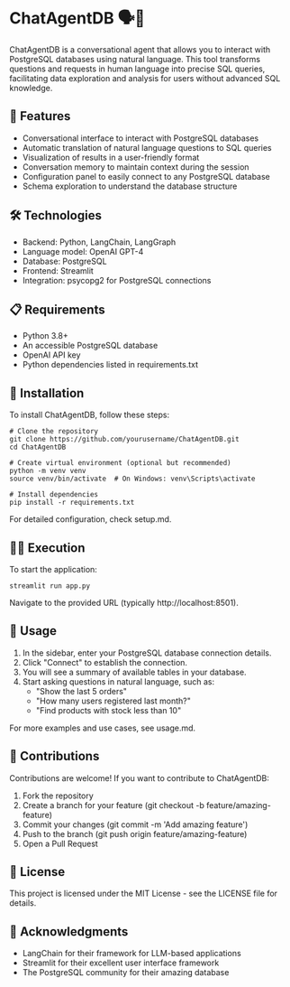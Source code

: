 # ChatAgentDB 🗣️🐘

ChatAgentDB is a conversational agent that allows you to interact with PostgreSQL databases using natural language. This tool transforms questions and requests in human language into precise SQL queries, facilitating data exploration and analysis for users without advanced SQL knowledge.

## 🌟 Features

- Conversational interface to interact with PostgreSQL databases
- Automatic translation of natural language questions to SQL queries
- Visualization of results in a user-friendly format
- Conversation memory to maintain context during the session
- Configuration panel to easily connect to any PostgreSQL database
- Schema exploration to understand the database structure

## 🛠️ Technologies

- Backend: Python, LangChain, LangGraph
- Language model: OpenAI GPT-4
- Database: PostgreSQL
- Frontend: Streamlit
- Integration: psycopg2 for PostgreSQL connections

## 📋 Requirements

- Python 3.8+
- An accessible PostgreSQL database
- OpenAI API key
- Python dependencies listed in requirements.txt

## 🚀 Installation

To install ChatAgentDB, follow these steps:

```
# Clone the repository
git clone https://github.com/yourusername/ChatAgentDB.git
cd ChatAgentDB

# Create virtual environment (optional but recommended)
python -m venv venv
source venv/bin/activate  # On Windows: venv\Scripts\activate

# Install dependencies
pip install -r requirements.txt
```

For detailed configuration, check setup.md.

## 🏃‍♀️ Execution

To start the application:

```
streamlit run app.py
```

Navigate to the provided URL (typically http://localhost:8501).

## 💬 Usage

1. In the sidebar, enter your PostgreSQL database connection details.
2. Click "Connect" to establish the connection.
3. You will see a summary of available tables in your database.
4. Start asking questions in natural language, such as:
   - "Show the last 5 orders"
   - "How many users registered last month?"
   - "Find products with stock less than 10"

For more examples and use cases, see usage.md.

## 🤝 Contributions

Contributions are welcome! If you want to contribute to ChatAgentDB:

1. Fork the repository
2. Create a branch for your feature (git checkout -b feature/amazing-feature)
3. Commit your changes (git commit -m 'Add amazing feature')
4. Push to the branch (git push origin feature/amazing-feature)
5. Open a Pull Request

## 📄 License

This project is licensed under the MIT License - see the LICENSE file for details.

## 🙏 Acknowledgments

- LangChain for their framework for LLM-based applications
- Streamlit for their excellent user interface framework
- The PostgreSQL community for their amazing database